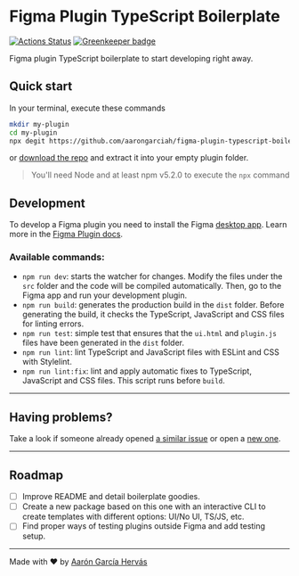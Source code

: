 # Figma Plugin TypeScript Boilerplate

[![Actions Status](https://github.com/aarongarciah/figma-plugin-typescript-boilerplate/workflows/CI/badge.svg)](https://github.com/aarongarciah/figma-plugin-typescript-boilerplate/actions)
[![Greenkeeper badge](https://badges.greenkeeper.io/aarongarciah/figma-plugin-typescript-boilerplate.svg)](https://greenkeeper.io/)

Figma plugin TypeScript boilerplate to start developing right away.

## Quick start

In your terminal, execute these commands

```bash
mkdir my-plugin
cd my-plugin
npx degit https://github.com/aarongarciah/figma-plugin-typescript-boilerplate
```

or [download the repo](https://github.com/aarongarciah/figma-plugin-typescript-boilerplate/archive/master.zip) and extract it into your empty plugin folder.

> You'll need Node and at least npm v5.2.0 to execute the `npx` command

## Development

To develop a Figma plugin you need to install the Figma [desktop app](https://www.figma.com/downloads/). Learn more in the [Figma Plugin docs](https://www.figma.com/plugin-docs/setup/).

### Available commands:

- `npm run dev`: starts the watcher for changes. Modify the files under the `src` folder and the code will be compiled automatically. Then, go to the Figma app and run your development plugin.
- `npm run build`: generates the production build in the `dist` folder. Before generating the build, it checks the TypeScript, JavaScript and CSS files for linting errors.
- `npm run test`: simple test that ensures that the `ui.html` and `plugin.js` files have been generated in the `dist` folder.
- `npm run lint`: lint TypeScript and JavaScript files with ESLint and CSS with Stylelint.
- `npm run lint:fix`: lint and apply automatic fixes to TypeScript, JavaScript and CSS files. This script runs before `build`.

---

## Having problems?

Take a look if someone already opened [a similar issue](https://github.com/aarongarciah/figma-plugin-boilerplate/issues?utf8=%E2%9C%93&q=is%3Aissue+sort%3Aupdated-desc+) or open a [new one](https://github.com/aarongarciah/figma-plugin-boilerplate/issues/new).

---

## Roadmap

- [ ] Improve README and detail boilerplate goodies.
- [ ] Create a new package based on this one with an interactive CLI to create templates with different options: UI/No UI, TS/JS, etc.
- [ ] Find proper ways of testing plugins outside Figma and add testing setup.

---

Made with ♥️ by [Aarón García Hervás](https://twitter.com/aarongarciah)
